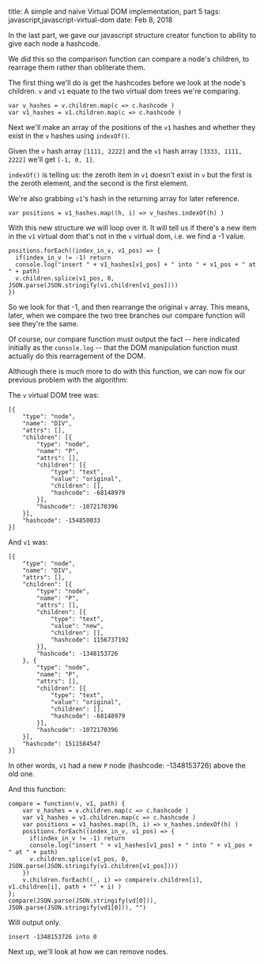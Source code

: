 title: A simple and naive Virtual DOM implementation, part 5
tags: javascript,javascript-virtual-dom
date: Feb 8, 2018


In the last part, we gave our javascript structure creator function to ability to give each node a hashcode.

We did this so the comparison function can compare a node's children, to rearrage them rather than obliterate them.

The first thing we'll do is get the hashcodes before we look at the node's children. `v` and `v1` equate to the two virtual dom trees we're comparing.

```
var v_hashes = v.children.map(c => c.hashcode )
var v1_hashes = v1.children.map(c => c.hashcode )
```

Next we'll make an array of the positions of the `v1` hashes and whether they exist in the `v` hashes using `indexOf()`.

Given the `v` hash array `[1111, 2222]` and the `v1` hash array `[3333, 1111, 2222]` we'll get `[-1, 0, 1]`.

`indexOf()` is telling us: the zeroth item in `v1` doesn't exist in `v` but the first is the zeroth element, and the second is the first element.

We're also grabbing `v1`'s hash in the returning array for later reference.

```
var positions = v1_hashes.map((h, i) => v_hashes.indexOf(h) )
```

With this new structure we will loop over it. It will tell us if there's a new item in the `v1` virtual dom that's not in the `v` virtual dom, i.e. we find a -1 value.

```
positions.forEach((index_in_v, v1_pos) => {
  if(index_in_v != -1) return
  console.log("insert " + v1_hashes[v1_pos] + " into " + v1_pos + " at " + path)
  v.children.splice(v1_pos, 0, JSON.parse(JSON.stringify(v1.children[v1_pos])))
})
```

So we look for that -1, and then rearrange the original `v` array. This means, later, when we compare the two tree branches our compare function will see they're the same.

Of course, our compare function must output the fact -- here indicated initially as the `console.log` -- that the DOM manipulation function must actually do this rearragement of the DOM.

Although there is *much* more to do with this function, we can now fix our previous problem with the algorithm:

The `v` virtual DOM tree was:

```
[{
    "type": "node",
    "name": "DIV",
    "attrs": [],
    "children": [{
        "type": "node",
        "name": "P",
        "attrs": [],
        "children": [{
            "type": "text",
            "value": "original",
            "children": [],
            "hashcode": -68148979
        }],
        "hashcode": -1072170396
    }],
    "hashcode": -154850033
}]
```

And `v1` was:

```
[{
    "type": "node",
    "name": "DIV",
    "attrs": [],
    "children": [{
        "type": "node",
        "name": "P",
        "attrs": [],
        "children": [{
            "type": "text",
            "value": "new",
            "children": [],
            "hashcode": 1156737192
        }],
        "hashcode": -1348153726
    }, {
        "type": "node",
        "name": "P",
        "attrs": [],
        "children": [{
            "type": "text",
            "value": "original",
            "children": [],
            "hashcode": -68148979
        }],
        "hashcode": -1072170396
    }],
    "hashcode": 1511584547
}]
```

In other words, `v1` had a new `P` node (hashcode: -1348153726) above the old one.

And this function:

```
compare = function(v, v1, path) {
    var v_hashes = v.children.map(c => c.hashcode )
    var v1_hashes = v1.children.map(c => c.hashcode )
    var positions = v1_hashes.map((h, i) => v_hashes.indexOf(h) )
    positions.forEach((index_in_v, v1_pos) => {
      if(index_in_v != -1) return
      console.log("insert " + v1_hashes[v1_pos] + " into " + v1_pos + " at " + path)
      v.children.splice(v1_pos, 0, JSON.parse(JSON.stringify(v1.children[v1_pos])))
    })
    v.children.forEach((_, i) => compare(v.children[i], v1.children[i], path + "" + i) )
}; 
compare(JSON.parse(JSON.stringify(vd[0])), JSON.parse(JSON.stringify(vd1[0])), "")
```

Will output only.

```
insert -1348153726 into 0
```

Next up, we'll look at how we can remove nodes.
